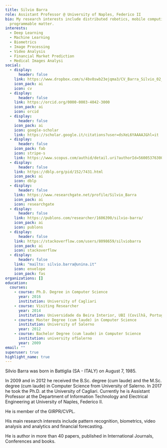 ```yaml
---
title: Silvio Barra
role: Assistant Professor @ University of Naples, Federico II
bio: My research interests include distributed robotics, mobile computing and
  programmable matter.
interests:
  - Deep Learning
  - Machine Learning
  - Biometrics
  - Image Processing
  - Video Analysis
  - Financial Market Prediction
  - Medical Images Analysi
social:
  - display:
      header: false
    link: https://www.dropbox.com/s/4bv8swb23ejqma3/CV_Barra_Silvio_02_2021.pdf?dl=0
    icon_pack: ai
    icon: cv
  - display:
      header: false
    link: https://orcid.org/0000-0003-4042-3000
    icon_pack: ai
    icon: orcid
  - display:
      header: false
    icon_pack: ai
    icon: google-scholar
    link: https://scholar.google.it/citations?user=dsXeL6YAAAAJ&hl=it
  - display:
      header: false
    icon_pack: fab
    icon: stripe-s
    link: https://www.scopus.com/authid/detail.uri?authorId=56005376300
  - display:
      header: false
    link: https://dblp.org/pid/152/7431.html
    icon_pack: ai
    icon: dblp
  - display:
      header: false
    link: https://www.researchgate.net/profile/Silvio_Barra
    icon_pack: ai
    icon: researchgate
  - display:
      header: false
    link: https://publons.com/researcher/1606390/silvio-barra/
    icon_pack: ai
    icon: publons
  - display:
      header: false
    link: https://stackoverflow.com/users/8098659/silviobarra
    icon_pack: ai
    icon: stackoverflow
  - display:
      header: false
    link: "mailto: silvio.barra@unina.it"
    icon: envelope
    icon_pack: fas
organizations: []
education:
  courses:
    - course: Ph.D. Degree in Computer Science
      year: 2016
      institution: University of Cagliari
    - course: Visiting Researcher
      year: 2014
      institution: Universidade da Beira Interior, UBI (Covilhã, Portugal)
    - course: Master Degree (cum laude) in Computer Science
      institution: University of Salerno
      year: 2012
    - course: Bachelor Degree (cum laude) in Computer Science
      institution: university ofSalerno
      year: 2009
email: ""
superuser: true
highlight_name: true
---
```

Silvio Barra was born in Battiglia (SA - ITALY) on August 7, 1985.

In 2009 and in 2012 he received the B.Sc. degree (cum laude) and the M.Sc. degree (cum laude) in Computer Science from University of Salerno. In 2017 he took the Ph.D. at the University of Cagliari. Currently he is Assistant Professor at the Department of Information Technology and Electrical Engineering at University of Naples, Federico II. 

He is member of the GIRPR/CVPL. 

His main research interests include pattern recognition, biometrics, video analysis and analytics and financial forecasting. 

He is author in more than 40 papers, published in International Journals, Conferences and books.